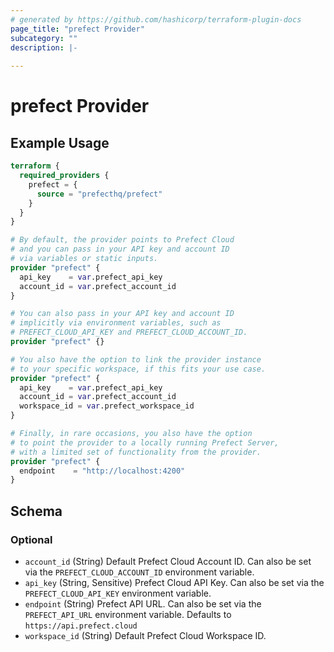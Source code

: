 ```yaml
---
# generated by https://github.com/hashicorp/terraform-plugin-docs
page_title: "prefect Provider"
subcategory: ""
description: |-
  
---
```


# prefect Provider



## Example Usage

```terraform
terraform {
  required_providers {
    prefect = {
      source = "prefecthq/prefect"
    }
  }
}

# By default, the provider points to Prefect Cloud
# and you can pass in your API key and account ID
# via variables or static inputs.
provider "prefect" {
  api_key    = var.prefect_api_key
  account_id = var.prefect_account_id
}

# You can also pass in your API key and account ID
# implicitly via environment variables, such as
# PREFECT_CLOUD_API_KEY and PREFECT_CLOUD_ACCOUNT_ID.
provider "prefect" {}

# You also have the option to link the provider instance
# to your specific workspace, if this fits your use case.
provider "prefect" {
  api_key    = var.prefect_api_key
  account_id = var.prefect_account_id
  workspace_id = var.prefect_workspace_id
}

# Finally, in rare occasions, you also have the option
# to point the provider to a locally running Prefect Server,
# with a limited set of functionality from the provider.
provider "prefect" {
  endpoint    = "http://localhost:4200"
}
```

<!-- schema generated by tfplugindocs -->
## Schema

### Optional

- `account_id` (String) Default Prefect Cloud Account ID. Can also be set via the `PREFECT_CLOUD_ACCOUNT_ID` environment variable.
- `api_key` (String, Sensitive) Prefect Cloud API Key. Can also be set via the `PREFECT_CLOUD_API_KEY` environment variable.
- `endpoint` (String) Prefect API URL. Can also be set via the `PREFECT_API_URL` environment variable. Defaults to `https://api.prefect.cloud`
- `workspace_id` (String) Default Prefect Cloud Workspace ID.
